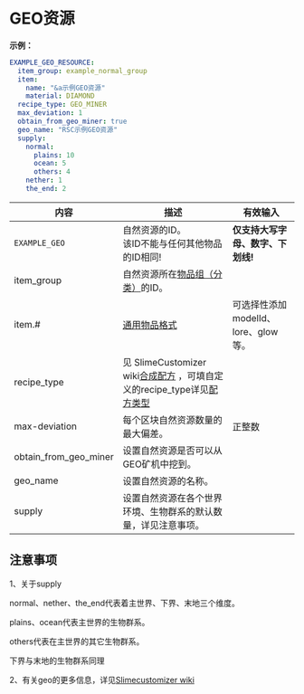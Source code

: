 # GEO资源

**示例：**

```yaml
EXAMPLE_GEO_RESOURCE:
  item_group: example_normal_group
  item:
    name: "&a示例GEO资源"
    material: DIAMOND
  recipe_type: GEO_MINER
  max_deviation: 1
  obtain_from_geo_miner: true
  geo_name: "RSC示例GEO资源"
  supply:
    normal:
      plains: 10
      ocean: 5
      others: 4
    nether: 1
    the_end: 2
```

| 内容 | 描述 | 有效输入 |
| --- | ----------- | ----------------- |
| `EXAMPLE_GEO` | 自然资源的ID。<br>该ID不能与任何其他物品的ID相同! | **仅支持大写字母、数字、下划线!** |
| item_group| 自然资源所在[物品组（分类）](file/groups.md)的ID。 |
| item.# | [通用物品格式](format/universal-item-format.md)| 可选择性添加modelId、lore、glow等。 |
| recipe_type | 见 SlimeCustomizer wiki[合成配方](https://slimefun-addons-wiki.guizhanss.cn/slime-customizer/Crafting-Recipe) ，可填自定义的recipe_type详见[配方类型](format/universal-item-format.md) |
| max-deviation | 每个区块自然资源数量的最大偏差。 | 正整数 |
| obtain_from_geo_miner | 设置自然资源是否可以从GEO矿机中挖到。|
| geo_name | 设置自然资源的名称。 |
| supply | 设置自然资源在各个世界环境、生物群系的默认数量，详见注意事项。 |

## 注意事项

1、关于supply

normal、nether、the\_end代表着主世界、下界、末地三个维度。

plains、ocean代表主世界的生物群系。

others代表在主世界的其它生物群系。

下界与末地的生物群系同理

2、有关geo的更多信息，详见[Slimecustomizer wiki](https://slimefun-addons-wiki.guizhanss.cn/slime-customizer/Geo-Resources)
